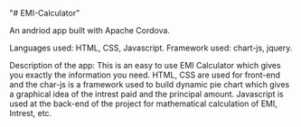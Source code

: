 "# EMI-Calculator" 

An andriod app built with Apache Cordova.

Languages used: HTML, CSS, Javascript.
Framework used: chart-js, jquery.

Description of the app:
This is an easy to use EMI Calculator which gives you exactly the information you need.
HTML, CSS are used for front-end and the char-js is a framework used to build dynamic pie chart which gives a graphical idea of the intrest paid and the principal amount.
Javascript is used at the back-end of the project for mathematical calculation of EMI, Intrest, etc. 


